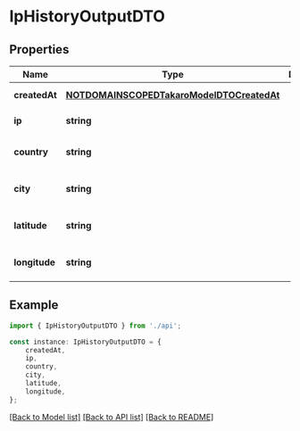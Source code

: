# IpHistoryOutputDTO


## Properties

Name | Type | Description | Notes
------------ | ------------- | ------------- | -------------
**createdAt** | [**NOTDOMAINSCOPEDTakaroModelDTOCreatedAt**](NOTDOMAINSCOPEDTakaroModelDTOCreatedAt.md) |  | [default to undefined]
**ip** | **string** |  | [default to undefined]
**country** | **string** |  | [optional] [default to undefined]
**city** | **string** |  | [optional] [default to undefined]
**latitude** | **string** |  | [optional] [default to undefined]
**longitude** | **string** |  | [optional] [default to undefined]

## Example

```typescript
import { IpHistoryOutputDTO } from './api';

const instance: IpHistoryOutputDTO = {
    createdAt,
    ip,
    country,
    city,
    latitude,
    longitude,
};
```

[[Back to Model list]](../README.md#documentation-for-models) [[Back to API list]](../README.md#documentation-for-api-endpoints) [[Back to README]](../README.md)
